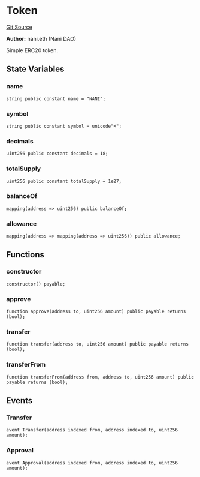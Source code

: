 # Token
[Git Source](https://github.com/NaniDAO/accounts/blob/4fa25bf2c7729a2efb0aebee862ab87efef9e09e/src/governance/Token.sol)

**Author:**
nani.eth (Nani DAO)

Simple ERC20 token.


## State Variables
### name

```solidity
string public constant name = "NANI";
```


### symbol

```solidity
string public constant symbol = unicode"⌘";
```


### decimals

```solidity
uint256 public constant decimals = 18;
```


### totalSupply

```solidity
uint256 public constant totalSupply = 1e27;
```


### balanceOf

```solidity
mapping(address => uint256) public balanceOf;
```


### allowance

```solidity
mapping(address => mapping(address => uint256)) public allowance;
```


## Functions
### constructor


```solidity
constructor() payable;
```

### approve


```solidity
function approve(address to, uint256 amount) public payable returns (bool);
```

### transfer


```solidity
function transfer(address to, uint256 amount) public payable returns (bool);
```

### transferFrom


```solidity
function transferFrom(address from, address to, uint256 amount) public payable returns (bool);
```

## Events
### Transfer

```solidity
event Transfer(address indexed from, address indexed to, uint256 amount);
```

### Approval

```solidity
event Approval(address indexed from, address indexed to, uint256 amount);
```


